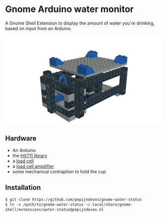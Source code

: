# Gnome Arduino water monitor

A Gnome Shell Extension to display the amount of water you're drinking, based on input from an Arduino.

![lego scale](ldraw/scale_lc.png)

## Hardware

* An Arduino
* the [HX711 library](https://github.com/bogde/HX711)
* a [load cell](https://www.sparkfun.com/products/13329)
* a [load cell ampilifier](https://www.sparkfun.com/products/13879)
* some mechanical contraption to hold the cup

## Installation

```shell
$ git clone https://github.com/pepijndevos/gnome-water-status
$ ln -s /path/to/gnome-water-status ~/.local/share/gnome-shell/extensions/water-status@pepijndevos.nl
```
